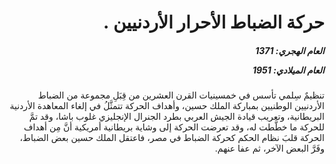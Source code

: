 <h1 dir="rtl">حركة الضباط الأحرار الأردنيين  .</h1>

<h5 dir="rtl">العام الهجري:  1371

العام الميلادي: 1951

</h5>

<p dir="rtl">تنظيمٌ سِلمي تأسس في خمسينيات القرن العشرين من قِبَلِ مجموعة من الضباط الأردنيين الوطنيين بمباركة الملك حسين، وأهداف الحركة تتمثَّلُ في إلغاء المعاهدة الأردنية البريطانية، وتعريب قيادة الجيش العربي بطرد الجنرال الإنجليزي غلوب باشا، وقد تمَّ للحركة ما خطَّطت له، وقد تعرضت الحركة إلى وشاية بريطانية أمريكية أنَّ مِن أهداف الحركة قلبَ نظام الحكم كحركة الضباط في مصر، فاعتقل الملك حسين بعض الضباط، وفَرَّ البعض الآخر، ثم عفا عنهم.</p></br>
